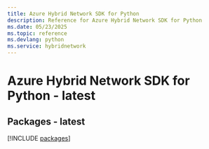 ```yaml
---
title: Azure Hybrid Network SDK for Python
description: Reference for Azure Hybrid Network SDK for Python
ms.date: 05/23/2025
ms.topic: reference
ms.devlang: python
ms.service: hybridnetwork
---
```

# Azure Hybrid Network SDK for Python - latest
## Packages - latest
[!INCLUDE [packages](hybrid-network-index.md)]